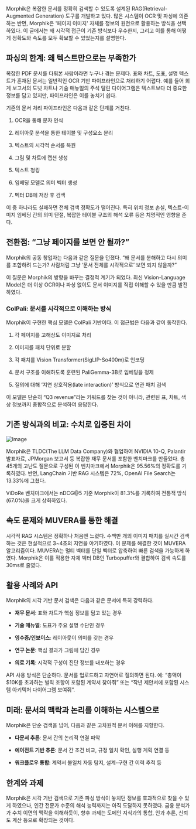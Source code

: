 Morphik은 복잡한 문서를 정확히 검색할 수 있도록 설계된 RAG(Retrieval-Augmented Generation) 도구를 개발하고 있다. 많은 시스템이 OCR 및 파싱에 의존하는 반면, Morphik은 '페이지 이미지' 자체를 정보의 원천으로 활용하는 방식을 선택하였다. 이 글에서는 왜 시각적 접근이 기존 방식보다 우수한지, 그리고 이를 통해 어떻게 정확도와 속도를 모두 확보할 수 있었는지를 설명한다.

## 파싱의 한계: 왜 텍스트만으로는 부족한가

복잡한 PDF 문서를 다뤄본 사람이라면 누구나 겪는 문제다. 표와 차트, 도표, 설명 텍스트가 혼재된 문서는 일반적인 OCR 기반 파이프라인으로 처리하기 어렵다. 예를 들어 회계 보고서의 도넛 차트나 기술 매뉴얼의 주석 달린 다이어그램은 텍스트보다 더 중요한 정보를 담고 있지만, 파이프라인은 이를 놓치기 쉽다.

기존의 문서 처리 파이프라인은 다음과 같은 단계를 거친다.

1. OCR을 통해 문자 인식
    
2. 레이아웃 분석을 통한 테이블 및 구성요소 분리
    
3. 텍스트의 시각적 순서를 복원
    
4. 그림 및 차트에 캡션 생성
    
5. 텍스트 청킹
    
6. 임베딩 모델로 의미 벡터 생성
    
7. 벡터 DB에 저장 후 검색
    

이 중 하나라도 실패하면 전체 검색 정확도가 떨어진다. 특히 위치 정보 손실, 텍스트-이미지 임베딩 간의 의미 단절, 복잡한 테이블 구조의 해석 오류 등은 치명적인 영향을 준다.

## 전환점: “그냥 페이지를 보면 안 될까?”

Morphik의 공동 창업자는 다음과 같은 질문을 던졌다. “왜 문서를 분해하고 다시 의미를 조합하려 드는가? 사람처럼 그냥 ‘문서 전체를 시각적으로’ 보면 되지 않을까?”

이 질문은 Morphik의 방향을 바꾸는 결정적 계기가 되었다. 최신 Vision-Language Model은 더 이상 OCR이나 파싱 없이도 문서 이미지를 직접 이해할 수 있을 만큼 발전하였다.

### ColPali: 문서를 시각적으로 이해하는 방식

Morphik이 구현한 핵심 모델은 ColPali 기반이다. 이 접근법은 다음과 같이 동작한다.

1. 각 페이지를 고해상도 이미지로 처리
    
2. 이미지를 패치 단위로 분할
    
3. 각 패치를 Vision Transformer(SigLIP-So400m)로 인코딩
    
4. 문서 구조를 이해하도록 훈련된 PaliGemma-3B로 임베딩을 정제
    
5. 질의에 대해 ‘지연 상호작용(late interaction)’ 방식으로 연관 패치 검색
    

이 모델은 단순히 “Q3 revenue”라는 키워드를 찾는 것이 아니라, 관련된 표, 차트, 색상 정보까지 종합적으로 분석하여 응답한다.

## 기존 방식과의 비교: 수치로 입증된 차이

![Image](https://www.morphik.ai/assets/Screenshot_2025-07-08_at_9.07.57_PM.png)

Morphik은 TLDC(The LLM Data Company)와 협업하여 NVIDIA 10-Q, Palantir 발표자료, JPMorgan 보고서 등 복잡한 재무 문서를 포함한 벤치마크를 만들었다. 총 45개의 고난도 질문으로 구성된 이 벤치마크에서 Morphik은 95.56%의 정확도를 기록하였다. 반면, LangChain 기반 RAG 시스템은 72%, OpenAI File Search는 13.33%에 그쳤다.

ViDoRe 벤치마크에서는 nDCG@5 기준 Morphik이 81.3%를 기록하여 전통적 방식(67.0%)을 크게 상회하였다.

## 속도 문제와 MUVERA를 통한 해결

시각적 RAG 시스템은 정확하나 처음엔 느렸다. 수백만 개의 이미지 패치를 실시간 검색하는 것은 현실적으로 3~4초의 지연을 야기하였다. 이 문제를 해결한 것이 MUVERA 알고리즘이다. MUVERA는 멀티 벡터를 단일 벡터로 압축하여 빠른 검색을 가능하게 하였다. Morphik은 이를 적용한 자체 벡터 DB인 Turbopuffer와 결합하여 검색 속도를 30ms로 줄였다.

## 활용 사례와 API

Morphik의 시각 기반 문서 검색은 다음과 같은 문서에 특히 강력하다.

- **재무 문서**: 표와 차트가 핵심 정보를 담고 있는 경우
    
- **기술 매뉴얼**: 도표가 주요 설명 수단인 경우
    
- **영수증/인보이스**: 레이아웃이 의미를 갖는 경우
    
- **연구 논문**: 핵심 결과가 그림에 담긴 경우
    
- **의료 기록**: 시각적 구성이 진단 정보를 내포하는 경우
    

API 사용 방식은 단순하다. 문서를 업로드하고 자연어로 질의하면 된다. 예: “총액이 $10K를 초과하는 벌칙 조항이 포함된 계약서 찾아줘” 또는 “작년 제안서에 포함된 시스템 아키텍처 다이어그램 보여줘”.

## 미래: 문서의 맥락과 논리를 이해하는 시스템으로

Morphik은 단순 검색을 넘어, 다음과 같은 고차원적 문서 이해를 지향한다.

- **다문서 추론**: 문서 간의 논리적 연결 파악
    
- **에이전트 기반 추론**: 문서 간 조건 비교, 규정 일치 확인, 실행 계획 연결 등
    
- **워크플로우 통합**: 계약서 불일치 자동 탐지, 설계-구현 간 이력 추적 등

## 한계와 과제

Morphik은 시각 기반 검색으로 기존 파싱 방식이 놓치던 정보를 효과적으로 찾을 수 있게 하였으나, 인간 전문가 수준의 해석 능력까지는 아직 도달하지 못하였다. 금융 분석가가 수치 이면의 맥락을 이해하듯이, 향후 과제는 도메인 지식과의 통합, 인과 추론, 신뢰도 계산 등으로 확장되는 것이다.
